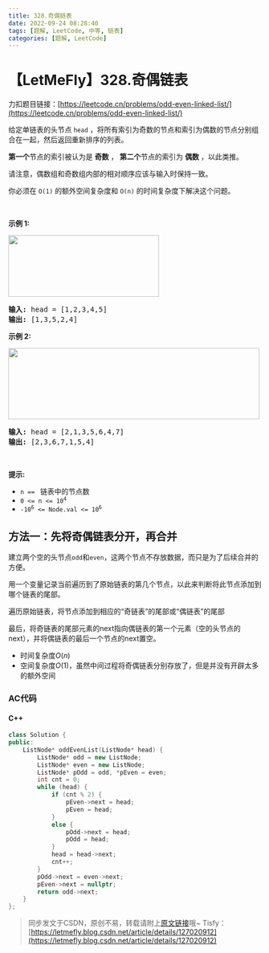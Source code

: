 ```yaml
---
title: 328.奇偶链表
date: 2022-09-24 08:28:40
tags: [题解, LeetCode, 中等, 链表]
categories: [题解, LeetCode]
---
```


# 【LetMeFly】328.奇偶链表

力扣题目链接：[https://leetcode.cn/problems/odd-even-linked-list/](https://leetcode.cn/problems/odd-even-linked-list/)

<p>给定单链表的头节点&nbsp;<code>head</code>&nbsp;，将所有索引为奇数的节点和索引为偶数的节点分别组合在一起，然后返回重新排序的列表。</p>

<p><strong>第一个</strong>节点的索引被认为是 <strong>奇数</strong> ， <strong>第二个</strong>节点的索引为&nbsp;<strong>偶数</strong> ，以此类推。</p>

<p>请注意，偶数组和奇数组内部的相对顺序应该与输入时保持一致。</p>

<p>你必须在&nbsp;<code>O(1)</code>&nbsp;的额外空间复杂度和&nbsp;<code>O(n)</code>&nbsp;的时间复杂度下解决这个问题。</p>

<p>&nbsp;</p>

<p><strong>示例 1:</strong></p>

<p><img src="https://assets.leetcode.com/uploads/2021/03/10/oddeven-linked-list.jpg" style="height: 123px; width: 300px;" /></p>

<pre>
<strong>输入: </strong>head = [1,2,3,4,5]
<strong>输出:</strong>&nbsp;[1,3,5,2,4]</pre>

<p><strong>示例 2:</strong></p>

<p><img src="https://assets.leetcode.com/uploads/2021/03/10/oddeven2-linked-list.jpg" style="height: 142px; width: 500px;" /></p>

<pre>
<strong>输入:</strong> head = [2,1,3,5,6,4,7]
<strong>输出:</strong> [2,3,6,7,1,5,4]</pre>

<p>&nbsp;</p>

<p><strong>提示:</strong></p>

<ul>
	<li><code>n ==&nbsp;</code> 链表中的节点数</li>
	<li><code>0 &lt;= n &lt;= 10<sup>4</sup></code></li>
	<li><code>-10<sup>6</sup>&nbsp;&lt;= Node.val &lt;= 10<sup>6</sup></code></li>
</ul>


    
## 方法一：先将奇偶链表分开，再合并

建立两个空的头节点```odd```和```even```，这两个节点不存放数据，而只是为了后续合并的方便。

用一个变量记录当前遍历到了原始链表的第几个节点，以此来判断将此节点添加到哪个链表的尾部。

遍历原始链表，将节点添加到相应的“奇链表”的尾部或“偶链表”的尾部

最后，将奇链表的尾部元素的next指向偶链表的第一个元素（空的头节点的next），并将偶链表的最后一个节点的next置空。

+ 时间复杂度$O(n)$
+ 空间复杂度$O(1)$，虽然中间过程将奇偶链表分别存放了，但是并没有开辟太多的额外空间

### AC代码

#### C++

```cpp
class Solution {
public:
    ListNode* oddEvenList(ListNode* head) {
        ListNode* odd = new ListNode;
        ListNode* even = new ListNode;
        ListNode* pOdd = odd, *pEven = even;
        int cnt = 0;
        while (head) {
            if (cnt % 2) {
                pEven->next = head;
                pEven = head;
            }
            else {
                pOdd->next = head;
                pOdd = head;
            }
            head = head->next;
            cnt++;            
        }
        pOdd->next = even->next;
        pEven->next = nullptr;
        return odd->next;
    }
};
```

> 同步发文于CSDN，原创不易，转载请附上[原文链接](https://blog.letmefly.xyz/2022/09/24/LeetCode%200328.%E5%A5%87%E5%81%B6%E9%93%BE%E8%A1%A8/)哦~
> Tisfy：[https://letmefly.blog.csdn.net/article/details/127020912](https://letmefly.blog.csdn.net/article/details/127020912)
